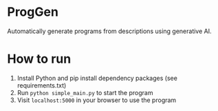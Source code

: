 # ProgGen
Automatically generate programs from descriptions using generative AI. 

# How to run
1. Install Python and pip install dependency packages (see requirements.txt)
2. Run `python simple_main.py` to start the program
3. Visit `localhost:5000` in your browser to use the program